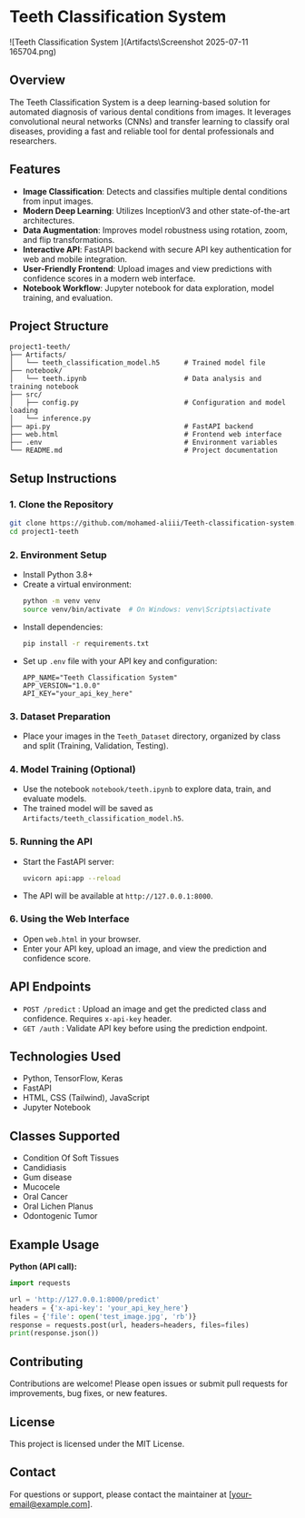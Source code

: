 # Teeth Classification System

![Teeth Classification System ](Artifacts\Screenshot 2025-07-11 165704.png)

## Overview
The Teeth Classification System is a deep learning-based solution for automated diagnosis of various dental conditions from images. It leverages convolutional neural networks (CNNs) and transfer learning to classify oral diseases, providing a fast and reliable tool for dental professionals and researchers.



## Features
- **Image Classification**: Detects and classifies multiple dental conditions from input images.
- **Modern Deep Learning**: Utilizes InceptionV3 and other state-of-the-art architectures.
- **Data Augmentation**: Improves model robustness using rotation, zoom, and flip transformations.
- **Interactive API**: FastAPI backend with secure API key authentication for web and mobile integration.
- **User-Friendly Frontend**: Upload images and view predictions with confidence scores in a modern web interface.
- **Notebook Workflow**: Jupyter notebook for data exploration, model training, and evaluation.

## Project Structure
```
project1-teeth/
├── Artifacts/
│   └── teeth_classification_model.h5      # Trained model file
├── notebook/
│   └── teeth.ipynb                        # Data analysis and training notebook
├── src/
│   ├── config.py                          # Configuration and model loading
│   └── inference.py                           
├── api.py                                 # FastAPI backend
├── web.html                               # Frontend web interface
├── .env                                   # Environment variables
└── README.md                              # Project documentation
```

## Setup Instructions
### 1. Clone the Repository
```bash
git clone https://github.com/mohamed-aliii/Teeth-classification-system.git
cd project1-teeth
```

### 2. Environment Setup
- Install Python 3.8+
- Create a virtual environment:
  ```bash
  python -m venv venv
  source venv/bin/activate  # On Windows: venv\Scripts\activate
  ```
- Install dependencies:
  ```bash
  pip install -r requirements.txt
  ```
- Set up `.env` file with your API key and configuration:
  ```env
  APP_NAME="Teeth Classification System"
  APP_VERSION="1.0.0"
  API_KEY="your_api_key_here"
  ```

### 3. Dataset Preparation
- Place your images in the `Teeth_Dataset` directory, organized by class and split (Training, Validation, Testing).

### 4. Model Training (Optional)
- Use the notebook `notebook/teeth.ipynb` to explore data, train, and evaluate models.
- The trained model will be saved as `Artifacts/teeth_classification_model.h5`.

### 5. Running the API
- Start the FastAPI server:
  ```bash
  uvicorn api:app --reload
  ```
- The API will be available at `http://127.0.0.1:8000`.

### 6. Using the Web Interface
- Open `web.html` in your browser.
- Enter your API key, upload an image, and view the prediction and confidence score.

## API Endpoints
- `POST /predict` : Upload an image and get the predicted class and confidence. Requires `x-api-key` header.
- `GET /auth` : Validate API key before using the prediction endpoint.

## Technologies Used
- Python, TensorFlow, Keras
- FastAPI
- HTML, CSS (Tailwind), JavaScript
- Jupyter Notebook

## Classes Supported
- Condition Of Soft Tissues
- Candidiasis
- Gum disease
- Mucocele
- Oral Cancer
- Oral Lichen Planus
- Odontogenic Tumor

## Example Usage
**Python (API call):**
```python
import requests

url = 'http://127.0.0.1:8000/predict'
headers = {'x-api-key': 'your_api_key_here'}
files = {'file': open('test_image.jpg', 'rb')}
response = requests.post(url, headers=headers, files=files)
print(response.json())
```

## Contributing
Contributions are welcome! Please open issues or submit pull requests for improvements, bug fixes, or new features.

## License
This project is licensed under the MIT License.

## Contact
For questions or support, please contact the maintainer at [your-email@example.com].

